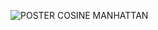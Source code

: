 ![POSTER COSINE MANHATTAN](https://github.com/BHieuu/csn-da21tta-tranbahieu-cosine-manhattan/assets/142961723/34e2a5dd-b7c6-4b33-a076-1a798ec3ba92)
